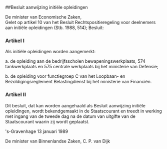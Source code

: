 <meta http-equiv='Content-Type' content='text/html; charset=utf-8' />

##Besluit aanwijzing initiële opleidingen 

De minister van Economische Zaken,  
Gelet op artikel 10 van het Besluit Rechtspositieregeling voor deelnemers aan initiële opleidingen (Stb. 1988, 514);
Besluit:    

### Artikel  I  

Als initiële opleidingen worden aangemerkt: 

a. de opleiding aan de bedrijfsscholen bewapeningswerkplaats, 574 tankwerkplaats en 575 centrale werkplaats bij het ministerie van Defensie;  

b. de opleiding voor functiegroep C van het Loopbaan- en Bezoldigingsreglement Belastingdienst bij het ministerie van Financiën.   

### Artikel  II  

Dit besluit, dat kan worden aangehaald als Besluit aanwijzing initiële opleidingen, wordt bekendgemaakt in de Staatscourant en treedt in werking met ingang van de tweede dag na de datum van uitgifte van de Staatscourant waarin zij wordt geplaatst. 

's-Gravenhage 
13 januari 1989    

De 
minister van Binnenlandse Zaken, 
C. P. van  Dijk      
